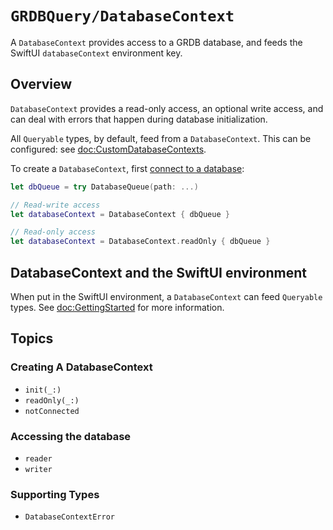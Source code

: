 # ``GRDBQuery/DatabaseContext``

A `DatabaseContext` provides access to a GRDB database, and feeds the SwiftUI `databaseContext` environment key.

## Overview

`DatabaseContext` provides a read-only access, an optional write access, and can deal with errors that happen during database initialization.

All ``Queryable`` types, by default, feed from a `DatabaseContext`. This can be configured: see <doc:CustomDatabaseContexts>.

To create a `DatabaseContext`, first [connect to a database](https://swiftpackageindex.com/groue/grdb.swift/documentation/grdb/databaseconnections):

```swift
let dbQueue = try DatabaseQueue(path: ...)

// Read-write access
let databaseContext = DatabaseContext { dbQueue }

// Read-only access
let databaseContext = DatabaseContext.readOnly { dbQueue }
```

## DatabaseContext and the SwiftUI environment

When put in the SwiftUI environment, a `DatabaseContext` can feed ``Queryable`` types. See <doc:GettingStarted> for more information.

## Topics

### Creating A DatabaseContext

- ``init(_:)``
- ``readOnly(_:)``
- ``notConnected``

### Accessing the database

- ``reader``
- ``writer``

### Supporting Types

- ``DatabaseContextError``
